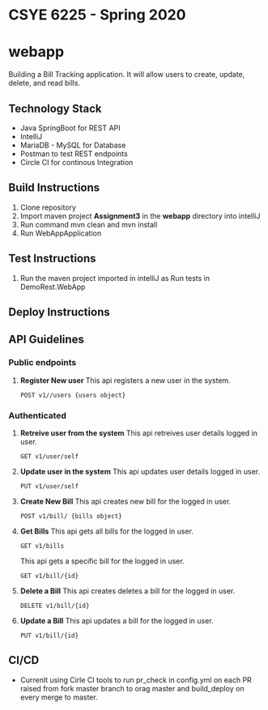 # CSYE 6225 - Spring 2020
# webapp
Building a Bill Tracking application. It will allow users to create, update, delete, and read bills.

## Technology Stack
- Java SpringBoot for REST API
- IntelliJ
- MariaDB - MySQL for Database
- Postman to test REST endpoints
- Circle CI for continous Integration

## Build Instructions
1. Clone repository
2. Import maven project **Assignment3** in the **webapp** directory into intelliJ
3. Run command mvn clean and mvn install
4. Run WebAppApplication

## Test Instructions
1. Run the maven project imported in intelliJ as Run tests in DemoRest.WebApp

## Deploy Instructions

## API Guidelines
### Public endpoints 
1. **Register New user**
   This api registers a new user in the system.
   ```
   POST v1//users {users object}
   ```
### Authenticated
1. **Retreive user from the system**
   This api retreives user details logged in user.
   ```
   GET v1/user/self
   ```
2. **Update user in the system**
   This api updates user details logged in user.
   ```
   PUT v1/user/self
   ```
3. **Create New Bill**
   This api creates new bill for the logged in user.
   ```
   POST v1/bill/ {bills object}
   ```
4. **Get Bills**
   This api gets all bills for the logged in user.
   ```
   GET v1/bills
   ```  
   This api gets a specific bill for the logged in user.
   ```
   GET v1/bill/{id}
   ```  
5. **Delete a Bill**
   This api creates deletes a bill for the logged in user.
   ```
   DELETE v1/bill/{id} 
   ```   
6. **Update a Bill**
   This api updates a bill for the logged in user.
   ```
   PUT v1/bill/{id}
   ```      
   
## CI/CD
- Currenlt using Cirle CI tools to run pr_check in config.yml on each PR raised from fork master branch to orag master and build_deploy on every merge to master.
